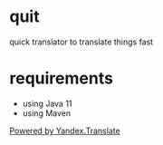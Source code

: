 # quit
quick translator to translate things fast

# requirements

* using Java 11
* using Maven

[Powered by Yandex.Translate](http://translate.yandex.com/)